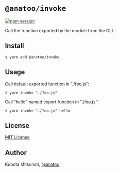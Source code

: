# `@anatoo/invoke`

[![npm version](https://badge.fury.io/js/@anatoo/invoke.svg)](https://badge.fury.io/js/@anatoo/invoke)

Call the function exported by the module from the CLI.

## Install

```
$ yarn add @anatoo/invoke
```

## Usage

Call default exported function in "./foo.js":

```
$ yarn invoke "./foo.js"
```

Call "hello" named export function in "./foo.js":

```
$ yarn invoke "./foo.js" hello
```

## License

[MIT License](LICENSE.md)

## Author

Kubota Mitsunori, [@anatoo](https://twitter.com/anatoo)
